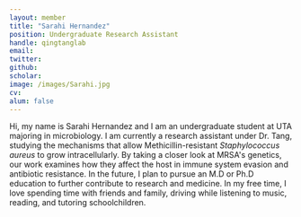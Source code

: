 ```yaml
---
layout: member
title: "Sarahi Hernandez"
position: Undergraduate Research Assistant 
handle: qingtanglab
email: 
twitter:
github: 
scholar: 
image: /images/Sarahi.jpg
cv: 
alum: false
---
```

Hi, my name is Sarahi Hernandez and I am an undergraduate student at UTA majoring in microbiology. I am currently a research assistant under Dr. Tang, studying the mechanisms that allow Methicillin-resistant <i>Staphylococcus aureus</i> to grow intracellularly. By taking a closer look at MRSA's genetics, our work examines how they affect the host in immune system evasion and antibiotic resistance. In the future, I plan to pursue an M.D or Ph.D education to further contribute to research and medicine. In my free time, I love spending time with friends and family, driving while listening to music, reading, and tutoring schoolchildren.




